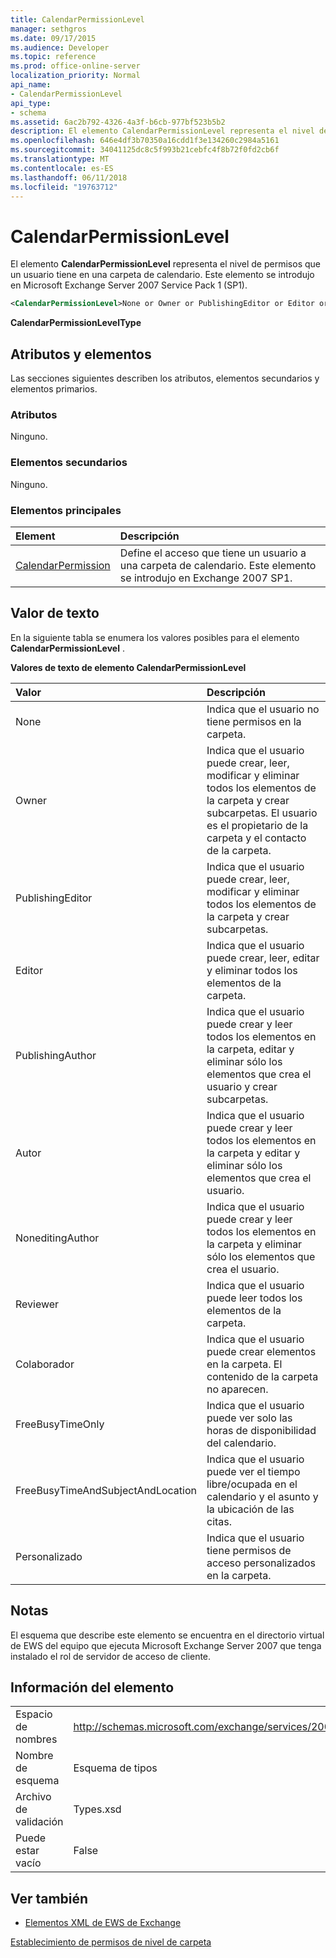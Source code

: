 ```yaml
---
title: CalendarPermissionLevel
manager: sethgros
ms.date: 09/17/2015
ms.audience: Developer
ms.topic: reference
ms.prod: office-online-server
localization_priority: Normal
api_name:
- CalendarPermissionLevel
api_type:
- schema
ms.assetid: 6ac2b792-4326-4a3f-b6cb-977bf523b5b2
description: El elemento CalendarPermissionLevel representa el nivel de permisos que un usuario tiene en una carpeta de calendario. Este elemento se introdujo en Microsoft Exchange Server 2007 Service Pack 1 (SP1).
ms.openlocfilehash: 646e4df3b70350a16cdd1f3e134260c2984a5161
ms.sourcegitcommit: 34041125dc8c5f993b21cebfc4f8b72f0fd2cb6f
ms.translationtype: MT
ms.contentlocale: es-ES
ms.lasthandoff: 06/11/2018
ms.locfileid: "19763712"
---
```

# <a name="calendarpermissionlevel"></a>CalendarPermissionLevel

El elemento **CalendarPermissionLevel** representa el nivel de permisos que un usuario tiene en una carpeta de calendario. Este elemento se introdujo en Microsoft Exchange Server 2007 Service Pack 1 (SP1). 
  
```xml
<CalendarPermissionLevel>None or Owner or PublishingEditor or Editor or PublishingAuthor or Author or NoneditingAuthor or Reviewer or Contributor or FreeBusyTimeOnly or FreeBusyTimeAndSubjectAndLocation or Custom</CalendarPermissionLevel>
```

 **CalendarPermissionLevelType**
## <a name="attributes-and-elements"></a>Atributos y elementos

Las secciones siguientes describen los atributos, elementos secundarios y elementos primarios.
  
### <a name="attributes"></a>Atributos

Ninguno.
  
### <a name="child-elements"></a>Elementos secundarios

Ninguno.
  
### <a name="parent-elements"></a>Elementos principales

|**Element**|**Descripción**|
|:-----|:-----|
|[CalendarPermission](calendarpermission.md) <br/> |Define el acceso que tiene un usuario a una carpeta de calendario. Este elemento se introdujo en Exchange 2007 SP1.  <br/> |
   
## <a name="text-value"></a>Valor de texto

En la siguiente tabla se enumera los valores posibles para el elemento **CalendarPermissionLevel** . 
  
**Valores de texto de elemento CalendarPermissionLevel**

|**Valor**|**Descripción**|
|:-----|:-----|
|None  <br/> |Indica que el usuario no tiene permisos en la carpeta.  <br/> |
|Owner  <br/> |Indica que el usuario puede crear, leer, modificar y eliminar todos los elementos de la carpeta y crear subcarpetas. El usuario es el propietario de la carpeta y el contacto de la carpeta.  <br/> |
|PublishingEditor  <br/> |Indica que el usuario puede crear, leer, modificar y eliminar todos los elementos de la carpeta y crear subcarpetas.  <br/> |
|Editor  <br/> |Indica que el usuario puede crear, leer, editar y eliminar todos los elementos de la carpeta.  <br/> |
|PublishingAuthor  <br/> |Indica que el usuario puede crear y leer todos los elementos en la carpeta, editar y eliminar sólo los elementos que crea el usuario y crear subcarpetas.  <br/> |
|Autor  <br/> |Indica que el usuario puede crear y leer todos los elementos en la carpeta y editar y eliminar sólo los elementos que crea el usuario.  <br/> |
|NoneditingAuthor  <br/> |Indica que el usuario puede crear y leer todos los elementos en la carpeta y eliminar sólo los elementos que crea el usuario.  <br/> |
|Reviewer  <br/> |Indica que el usuario puede leer todos los elementos de la carpeta.  <br/> |
|Colaborador  <br/> |Indica que el usuario puede crear elementos en la carpeta. El contenido de la carpeta no aparecen.  <br/> |
|FreeBusyTimeOnly  <br/> |Indica que el usuario puede ver solo las horas de disponibilidad del calendario.  <br/> |
|FreeBusyTimeAndSubjectAndLocation  <br/> |Indica que el usuario puede ver el tiempo libre/ocupada en el calendario y el asunto y la ubicación de las citas.  <br/> |
|Personalizado  <br/> |Indica que el usuario tiene permisos de acceso personalizados en la carpeta.  <br/> |
   
## <a name="remarks"></a>Notas

El esquema que describe este elemento se encuentra en el directorio virtual de EWS del equipo que ejecuta Microsoft Exchange Server 2007 que tenga instalado el rol de servidor de acceso de cliente.
  
## <a name="element-information"></a>Información del elemento

|||
|:-----|:-----|
|Espacio de nombres  <br/> |http://schemas.microsoft.com/exchange/services/2006/types  <br/> |
|Nombre de esquema  <br/> |Esquema de tipos  <br/> |
|Archivo de validación  <br/> |Types.xsd  <br/> |
|Puede estar vacío  <br/> |False  <br/> |
   
## <a name="see-also"></a>Ver también



- [Elementos XML de EWS de Exchange](ews-xml-elements-in-exchange.md)


[Establecimiento de permisos de nivel de carpeta](http://msdn.microsoft.com/library/c7530e86-5112-401c-b10a-9c054ae59f07%28Office.15%29.aspx)


